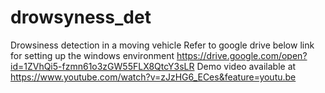 # drowsyness_det
Drowsiness detection in a moving vehicle
 Refer to google drive below link for setting up the windows environment
 https://drive.google.com/open?id=1ZVhQi5-fzmn61o3zGW55FLX8QtcY3sLR
 Demo video available at 
 https://www.youtube.com/watch?v=zJzHG6_ECes&feature=youtu.be
